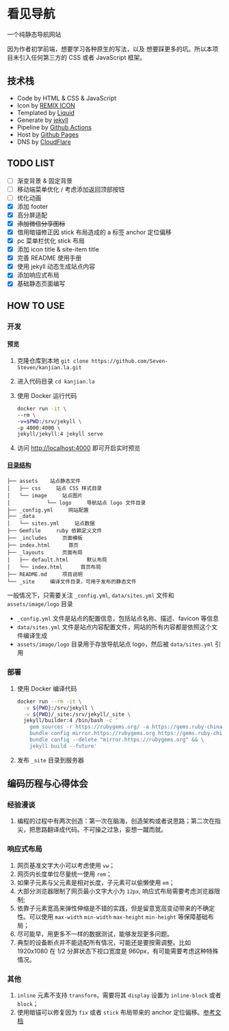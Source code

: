 # 看见导航

一个纯静态导航网站

因为作者初学前端，想要学习各种原生的写法，以及 想要踩更多的坑。所以本项目未引入任何第三方的 CSS 或者 JavaScript 框架。

## 技术栈

- Code by HTML & CSS & JavaScript
- Icon by [REMIX ICON](https://remixicon.com/)
- Templated by [Liquid](https://shopify.github.io/liquid/)
- Generate by [jekyll](https://jekyllrb.com/)
- Pipeline by [Github Actions](https://docs.github.com/actions)
- Host by [Github Pages](https://docs.github.com/en/pages/quickstart)
- DNS by [CloudFlare](https://cloudflare.com/)

## TODO LIST

- [ ] 渐变背景 & 固定背景
- [ ] 移动端菜单优化 / 考虑添加返回顶部按钮
- [ ] 优化动画
- [x] 添加 footer
- [x] 高分屏适配
- [x] ~~添加微信分享图标~~
- [x] 借用暗锚修正因 stick 布局造成的 a 标签 anchor 定位偏移
- [x] pc 菜单栏优化 stick 布局
- [x] 添加 icon title & site-item title
- [x] 完善 README 使用手册
- [x] 使用 jekyll 动态生成站点内容
- [x] 添加响应式布局
- [x] 基础静态页面编写

## HOW TO USE

### 开发

#### 预览

1. 克隆仓库到本地 `git clone https://github.com/Seven-Steven/kanjian.la.git`
1. 进入代码目录 `cd kanjian.la`
1. 使用 Docker 运行代码

    ```bash
    docker run -it \
    --rm \
    -v=$PWD:/srv/jekyll \
    -p 4000:4000 \
    jekyll/jekyll:4 jekyll serve
    ```

1. 访问 [http://localhost:4000](http://localhost:4000) 即可开启实时预览

#### [目录结构](https://jekyllrb.com/docs/structure/)

  ```text
  ├── assets    站点静态文件
  │   ├── css     站点 CSS 样式目录
  │   └── image     站点图片
  │            └── logo     导航站点 logo 文件目录
  ├── _config.yml     网站配置
  ├── _data
  │   └── sites.yml     站点数据
  ├── Gemfile     ruby 依赖定义文件
  ├── _includes     页面模板
  ├── index.html      首页
  ├── _layouts      页面布局
  │   ├── default.html      默认布局
  │   └── index.html      首页布局
  ├── README.md     项目说明
  └── _site     编译文件目录，可用于发布的静态文件
  ```

一般情况下，只需要关注 `_config.yml`, `data/sites.yml` 文件和 `assets/image/logo` 目录

- `_config.yml` 文件是站点的配置信息，包括站点名称、描述、favicon 等信息
- `data/sites.yml` 文件是站点内容配置文件，网站的所有内容都是依照这个文件编译生成
- `assets/image/logo` 目录用于存放导航站点 logo，然后被 `data/sites.yml` 引用

### 部署

1. 使用 Docker 编译代码

    ```bash
    docker run --rm -it \
      -v ${PWD}:/srv/jekyll \
      -v ${PWD}/_site:/srv/jekyll/_site \
      jekyll/builder:4 /bin/bash -c '
        gem sources -r https://rubygems.org/ -a https://gems.ruby-china.com/ && \
        bundle config mirror.https://rubygems.org https://gems.ruby-china.com && \
        bundle config --delete "mirror.https://rubygems.org" && \
        jekyll build --future'
    ```

1. 发布 `_site` 目录到服务器

## 编码历程与心得体会

### 经验漫谈

1. 编程的过程中有两次创造：第一次在脑海，创造架构或者说思路；第二次在指尖，把思路翻译成代码。不可操之过急，妄想一蹴而就。

### 响应式布局

1. 网页基准文字大小可以考虑使用 `vw`；
1. 网页内长度单位尽量统一使用 `rem`；
1. 如果子元素与父元素是相对长度，子元素可以偷懒使用 `em`；
1. 大部分浏览器限制了网页最小文字大小为 `12px`, 响应式布局需要考虑浏览器限制;
1. 依靠子元素宽高来弹性伸缩是不错的实践，但是留意宽高变动带来的不确定性。可以使用 `max-width` `min-width` `max-height` `min-height` 等保障基础布局；
1. 尽可能早，用更多不一样的数据测试，能够发现更多问题。
1. 典型的设备断点并不能适配所有情况，可能还是要按需调整。比如 1920x1080 在 1/2 分屏状态下视口宽度是 960px，有可能需要考虑这种特殊情况。

### 其他

1. `inline` 元素不支持 `transform`，需要将其 `display` 设置为 `inline-block` 或者 `block`；
1. 使用暗锚可以修复因为 `fix` 或者 `stick` 布局带来的 anchor 定位偏移。[参考文档](https://segmentfault.com/q/1010000000124208)
